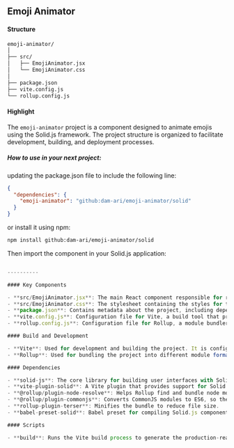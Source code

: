 
## Emoji Animator

#### Structure

```bash
emoji-animator/
│
├── src/
│   ├── EmojiAnimator.jsx
│   └── EmojiAnimator.css
│
├── package.json
├── vite.config.js
└── rollup.config.js

```

#### Highlight
The `emoji-animator` project is a component designed to animate emojis using the Solid.js framework. The project structure is organized to facilitate development, building, and deployment processes.

##### How to use in your next project:

updating the package.json file to include the following line:

```json
{
  "dependencies": {
    "emoji-animator": "github:dam-ari/emoji-animator/solid"
  }
}
``` 

or install it using npm:

```bash 
npm install github:dam-ari/emoji-animator/solid
```

Then import the component in your Solid.js application:

```jsx

----------

#### Key Components

- **src/EmojiAnimator.jsx**: The main React component responsible for rendering and animating emojis.
- **src/EmojiAnimator.css**: The stylesheet containing the styles for the EmojiAnimator component.
- **package.json**: Contains metadata about the project, including dependencies, scripts, and other configurations.
- **vite.config.js**: Configuration file for Vite, a build tool that provides fast and optimized development and build processes. It includes settings for building the library and integrating plugins.
- **rollup.config.js**: Configuration file for Rollup, a module bundler. It specifies input/output settings, plugins, and external dependencies.

#### Build and Development

- **Vite**: Used for development and building the project. It is configured to handle the Solid.js framework and optimize the build output.
- **Rollup**: Used for bundling the project into different module formats (CommonJS and ES Module). It includes plugins for resolving node modules, transforming code with Babel, and minifying the output with Terser.

#### Dependencies

- **solid-js**: The core library for building user interfaces with Solid.js.
- **vite-plugin-solid**: A Vite plugin that provides support for Solid.js.
- **@rollup/plugin-node-resolve**: Helps Rollup find and bundle node modules.
- **@rollup/plugin-commonjs**: Converts CommonJS modules to ES6, so they can be included in a Rollup bundle.
- **rollup-plugin-terser**: Minifies the bundle to reduce file size.
- **babel-preset-solid**: Babel preset for compiling Solid.js components.

#### Scripts

- **build**: Runs the Vite build process to generate the production-ready output.
